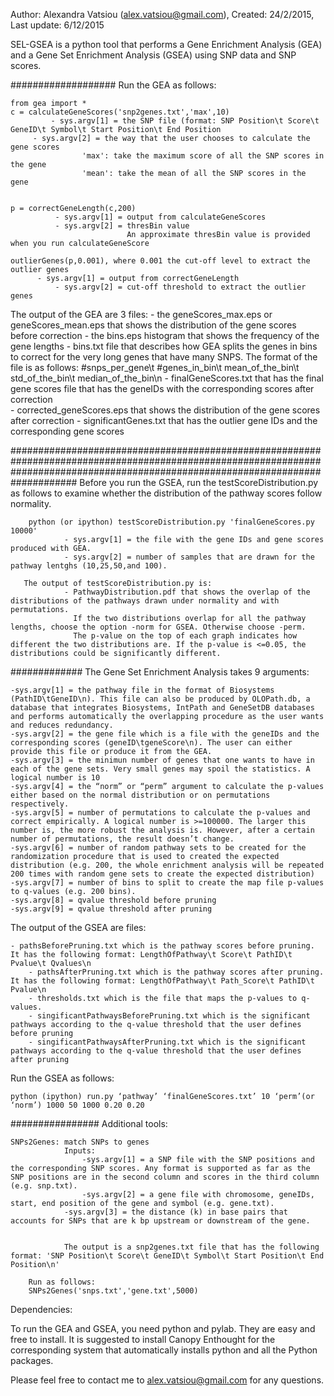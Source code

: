 Author: Alexandra Vatsiou (alex.vatsiou@gmail.com),
Created: 24/2/2015,
Last update: 6/12/2015

SEL-GSEA is a python tool that performs a Gene Enrichment Analysis (GEA) and a Gene Set Enrichment Analysis (GSEA) using SNP data and SNP scores.

###################
Run the GEA as follows:
    
    from gea import *
    c = calculateGeneScores('snp2genes.txt','max',10)
             - sys.argv[1] = the SNP file (format: SNP Position\t Score\t GeneID\t Symbol\t Start Position\t End Position
	     - sys.argv[2] = the way that the user chooses to calculate the gene scores
        			'max': take the maximum score of all the SNP scores in the gene
        			'mean': take the mean of all the SNP scores in the gene


    p = correctGeneLength(c,200)
              - sys.argv[1] = output from calculateGeneScores
              - sys.argv[2] = thresBin value
                              An approximate thresBin value is provided when you run calculateGeneScore
             
    outlierGenes(p,0.001), where 0.001 the cut-off level to extract the outlier genes
	      - sys.argv[1] = output from correctGeneLength
              - sys.argv[2] = cut-off threshold to extract the outlier genes


The output of the GEA are 3 files:
    - the geneScores_max.eps or geneScores_mean.eps that shows the distribution of the gene scores before correction
    - the bins.eps histogram that shows the frequency of the gene lengths
    - bins.txt file that describes how GEA splits the genes in bins to correct for the very long genes that have many SNPS.
          The format of the file is as follows:
          #snps_per_gene\t #genes_in_bin\t mean_of_the_bin\t std_of_the_bin\t median_of_the_bin\n
    - finalGeneScores.txt that has the final gene scores file that has the geneIDs with the corresponding scores after correction   
    - corrected_geneScores.eps that shows the distribution of the gene scores after correction
    - significantGenes.txt that has the outlier gene IDs and the corresponding gene scores


####################################################################################################################################################################################
Before you run the GSEA, run the testScoreDistribution.py as follows to examine whether the distribution of the pathway scores follow normality.

        python (or ipython) testScoreDistribution.py 'finalGeneScores.py 10000'
                - sys.argv[1] = the file with the gene IDs and gene scores produced with GEA.
                - sys.argv[2] = number of samples that are drawn for the pathway lentghs (10,25,50,and 100).
 
       The output of testScoreDistribution.py is:
                - PathwayDistribution.pdf that shows the overlap of the distributions of the pathways drawn under normality and with permutations.
                  If the two distributions overlap for all the pathway lengths, choose the option -norm for GSEA. Otherwise choose -perm. 
                  The p-value on the top of each graph indicates how different the two distributions are. If the p-value is <=0.05, the distributions could be significantly different.

#############
The Gene Set Enrichment Analysis takes 9 arguments: 

    -sys.argv[1] = the pathway file in the format of Biosystems (PathID\tGeneID\n). This file can also be produced by OLOPath.db, a database that integrates Biosystems, IntPath and GeneSetDB databases and performs automatically the overlapping procedure as the user wants and reduces redundancy. 
    -sys.argv[2] = the gene file which is a file with the geneIDs and the corresponding scores (geneID\tgeneScore\n). The user can either provide this file or produce it from the GEA.
    -sys.argv[3] = the minimun number of genes that one wants to have in each of the gene sets. Very small genes may spoil the statistics. A logical number is 10
    -sys.argv[4] = the “norm” or “perm” argument to calculate the p-values either based on the normal distribution or on permutations respectively.
    -sys.argv[5] = number of permutations to calculate the p-values and correct empirically. A logical number is >=100000. The larger this number is, the more robust the analysis is. However, after a certain number of permutations, the result doesn’t change.
    -sys.argv[6] = number of random pathway sets to be created for the randomization procedure that is used to created the expected distribution (e.g. 200, the whole enrichment analysis will be repeated 200 times with random gene sets to create the expected distribution)
    -sys.argv[7] = number of bins to split to create the map file p-values to q-values (e.g. 200 bins).
    -sys.argv[8] = qvalue threshold before pruning
    -sys.argv[9] = qvalue threshold after pruning


The output of the GSEA are files:

	- pathsBeforePruning.txt which is the pathway scores before pruning. It has the following format: LengthOfPathway\t Score\t PathID\t Pvalue\t Qvalues\n
        - pathsAfterPruning.txt which is the pathway scores after pruning. It has the following format: LengthOfPathway\t Path_Score\t PathID\t Pvalue\n
        - thresholds.txt which is the file that maps the p-values to q-values. 
        - singificantPathwaysBeforePruning.txt which is the significant pathways according to the q-value threshold that the user defines before pruning
        - singificantPathwaysAfterPruning.txt which is the significant pathways according to the q-value threshold that the user defines after pruning  


Run the GSEA as follows:

	python (ipython) run.py ‘pathway’ ‘finalGeneScores.txt’ 10 ‘perm’(or ‘norm’) 1000 50 1000 0.20 0.20

################
Additional tools:

	SNPs2Genes: match SNPs to genes 
                Inputs:
                	-sys.argv[1] = a SNP file with the SNP positions and the corresponding SNP scores. Any format is supported as far as the SNP positions are in the second column and scores in the third column (e.g. snp.txt).
    		        -sys.argv[2] = a gene file with chromosome, geneIDs, start, end position of the gene and symbol (e.g. gene.txt).
		        -sys.argv[3] = the distance (k) in base pairs that accounts for SNPs that are k bp upstream or downstream of the gene.  
                      
                   
                The output is a snp2genes.txt file that has the following format: 'SNP Position\t Score\t GeneID\t Symbol\t Start Position\t End Position\n'

		Run as follows:
		SNPs2Genes('snps.txt','gene.txt',5000)
		   
  

Dependencies:

To run the GEA and GSEA, you need python and pylab. They are easy and free to install. It is suggested to install Canopy Enthought for the corresponding system that automatically installs python and all the Python packages.


Please feel free to contact me to alex.vatsiou@gmail.com for any questions. 


